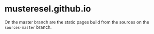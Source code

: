 # musteresel.github.io

On the master branch are the static pages build from the sources on the `sources-master` branch.
